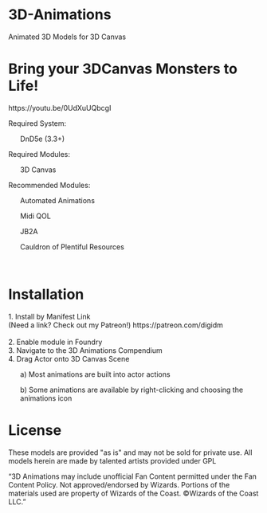 # 3D-Animations
Animated 3D Models for 3D Canvas

<h1>Bring your 3DCanvas Monsters to Life!</h1>
https://youtu.be/0UdXuUQbcgI<br>

Required System: <br>
<ul>DnD5e (3.3+)</ul>

Required Modules:<br>
<ul>3D Canvas</ul>

Recommended Modules:<br>
<ul>Automated Animations</ul>
<ul>Midi QOL</ul>
<ul>JB2A</ul>
<ul>Cauldron of Plentiful Resources</ul>
<br>
<h1>Installation</h1>
1. Install by Manifest Link<br>
(Need a link? Check out my Patreon!) https://patreon.com/digidm<br>
<br>
2. Enable module in Foundry<br>
3. Navigate to the 3D Animations Compendium<br>
4. Drag Actor onto 3D Canvas Scene<br>
  <ul>a) Most animations are built into actor actions<br></ul>
  <ul>b) Some animations are available by right-clicking and choosing the animations icon<br></ul>

<h1>License</h1>
These models are provided "as is" and may not be sold for private use. All models herein are made by talented artists provided under GPL

“3D Animations may include unofficial Fan Content permitted under the Fan Content Policy. Not approved/endorsed by Wizards. Portions of the materials used are property of Wizards of the Coast. ©Wizards of the Coast LLC.”
